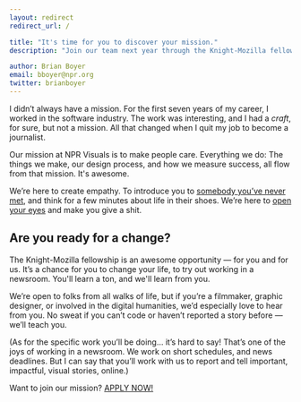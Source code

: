 ```yaml
---
layout: redirect
redirect_url: /

title: "It's time for you to discover your mission."
description: "Join our team next year through the Knight-Mozilla fellowships."

author: Brian Boyer
email: bboyer@npr.org
twitter: brianboyer
---
```


I didn’t always have a mission. For the first seven years of my career, I worked in the software industry. The work was interesting, and I had a *craft*, for sure, but not a mission. All that changed when I quit my job to become a journalist.

Our mission at NPR Visuals is to make people care. Everything we do: The things we make, our design process, and how we measure success, all flow from that mission. It's awesome.

We’re here to create empathy. To introduce you to [somebody you’ve never met](http://apps.npr.org/lookatthis/posts/publichousing/), and think for a few minutes about life in their shoes. We’re here to [open your eyes](http://apps.npr.org/borderland/) and make you give a shit.

## Are you ready for a change?

The Knight-Mozilla fellowship is an awesome opportunity — for you and for us. It’s a chance for you to change your life, to try out working in a newsroom. You'll learn a ton, and we'll learn from you.

We’re open to folks from all walks of life, but if you’re a filmmaker, graphic designer, or involved in the digital humanities, we’d especially love to hear from you. No sweat if you can’t code or haven’t reported a story before — we’ll teach you.

(As for the specific work you’ll be doing… it’s hard to say! That’s one of the joys of working in a newsroom. We work on short schedules, and news deadlines. But I can say that you’ll work with us to report and tell important, impactful, visual stories, online.)

Want to join our mission? [APPLY NOW!](https://opennews.org/what/fellowships/apply/)
